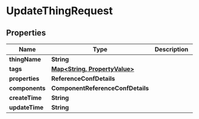 

# UpdateThingRequest


## Properties

| Name | Type | Description | Notes |
|------------ | ------------- | ------------- | -------------|
|**thingName** | **String** |  |  [optional] |
|**tags** | [**Map&lt;String, PropertyValue&gt;**](PropertyValue.md) |  |  [optional] |
|**properties** | **ReferenceConfDetails** |  |  [optional] |
|**components** | **ComponentReferenceConfDetails** |  |  [optional] |
|**createTime** | **String** |  |  [optional] |
|**updateTime** | **String** |  |  [optional] |




